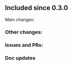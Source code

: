 
## Included since 0.3.0


Main changes:


### Other changes:

### Issues and PRs:

### Doc updates
